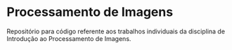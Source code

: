 # Processamento de Imagens
Repositório para código referente aos trabalhos individuais da disciplina de Introdução ao Processamento de Imagens.
